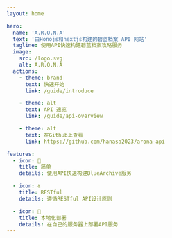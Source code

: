 ```yaml
---
layout: home

hero:
  name: 'A.R.O.N.A'
  text: '由Honojs和nextjs构建的碧蓝档案 API 网站'
  tagline: 使用API快速构建碧蓝档案攻略服务
  image:
    src: /logo.svg
    alt: A.R.O.N.A
  actions:
    - theme: brand
      text: 快速开始
      link: /guide/introduce

    - theme: alt
      text: API 速览
      link: /guide/api-overview

    - theme: alt
      text: 在Github上查看
      link: https://github.com/hanasa2023/arona-api

features:
  - icon: 📝
    title: 简单
    details: 使用API快速构建BlueArchive服务

  - icon: ♿️
    title: RESTful
    details: 遵循RESTful API设计原则

  - icon: 🚀
    title: 本地化部署
    details: 在自己的服务器上部署API服务
---
```

